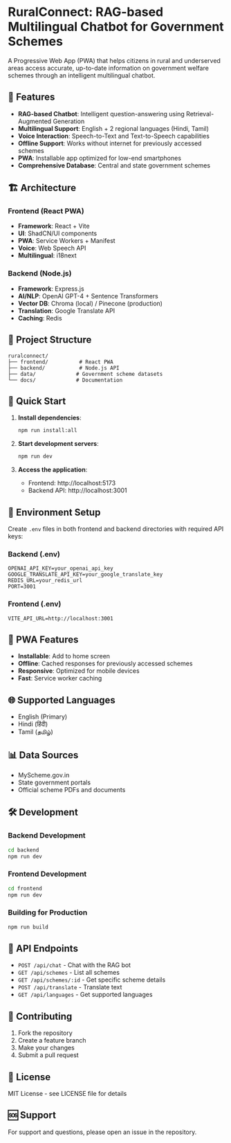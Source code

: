 # RuralConnect: RAG-based Multilingual Chatbot for Government Schemes

A Progressive Web App (PWA) that helps citizens in rural and underserved areas access accurate, up-to-date information on government welfare schemes through an intelligent multilingual chatbot.

## 🚀 Features

- **RAG-based Chatbot**: Intelligent question-answering using Retrieval-Augmented Generation
- **Multilingual Support**: English + 2 regional languages (Hindi, Tamil)
- **Voice Interaction**: Speech-to-Text and Text-to-Speech capabilities
- **Offline Support**: Works without internet for previously accessed schemes
- **PWA**: Installable app optimized for low-end smartphones
- **Comprehensive Database**: Central and state government schemes

## 🏗️ Architecture

### Frontend (React PWA)
- **Framework**: React + Vite
- **UI**: ShadCN/UI components
- **PWA**: Service Workers + Manifest
- **Voice**: Web Speech API
- **Multilingual**: i18next

### Backend (Node.js)
- **Framework**: Express.js
- **AI/NLP**: OpenAI GPT-4 + Sentence Transformers
- **Vector DB**: Chroma (local) / Pinecone (production)
- **Translation**: Google Translate API
- **Caching**: Redis

## 📁 Project Structure

```
ruralconnect/
├── frontend/          # React PWA
├── backend/           # Node.js API
├── data/             # Government scheme datasets
└── docs/             # Documentation
```

## 🚀 Quick Start

1. **Install dependencies**:
   ```bash
   npm run install:all
   ```

2. **Start development servers**:
   ```bash
   npm run dev
   ```

3. **Access the application**:
   - Frontend: http://localhost:5173
   - Backend API: http://localhost:3001

## 🔧 Environment Setup

Create `.env` files in both frontend and backend directories with required API keys:

### Backend (.env)
```
OPENAI_API_KEY=your_openai_api_key
GOOGLE_TRANSLATE_API_KEY=your_google_translate_key
REDIS_URL=your_redis_url
PORT=3001
```

### Frontend (.env)
```
VITE_API_URL=http://localhost:3001
```

## 📱 PWA Features

- **Installable**: Add to home screen
- **Offline**: Cached responses for previously accessed schemes
- **Responsive**: Optimized for mobile devices
- **Fast**: Service worker caching

## 🌐 Supported Languages

- English (Primary)
- Hindi (हिंदी)
- Tamil (தமிழ்)

## 📊 Data Sources

- MyScheme.gov.in
- State government portals
- Official scheme PDFs and documents

## 🛠️ Development

### Backend Development
```bash
cd backend
npm run dev
```

### Frontend Development
```bash
cd frontend
npm run dev
```

### Building for Production
```bash
npm run build
```

## 📄 API Endpoints

- `POST /api/chat` - Chat with the RAG bot
- `GET /api/schemes` - List all schemes
- `GET /api/schemes/:id` - Get specific scheme details
- `POST /api/translate` - Translate text
- `GET /api/languages` - Get supported languages

## 🤝 Contributing

1. Fork the repository
2. Create a feature branch
3. Make your changes
4. Submit a pull request

## 📜 License

MIT License - see LICENSE file for details

## 🆘 Support

For support and questions, please open an issue in the repository.
